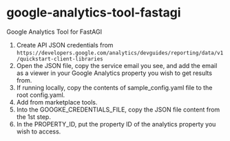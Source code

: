 # google-analytics-tool-fastagi
Google Analytics Tool for FastAGI


1. Create API JSON credentials from `https://developers.google.com/analytics/devguides/reporting/data/v1/quickstart-client-libraries`
2. Open the JSON file, copy the service email you see, and add the email as a viewer in your Google Analytics property you wish to get results from.
3. If running locally, copy the contents of sample_config.yaml file to the root config.yaml.
4. Add from marketplace tools.
5. Into the GOOGKE_CREDENTIALS_FILE, copy the JSON file content from the 1st step.
6. In the PROPERTY_ID, put the property ID of the analytics property you wish to access.
